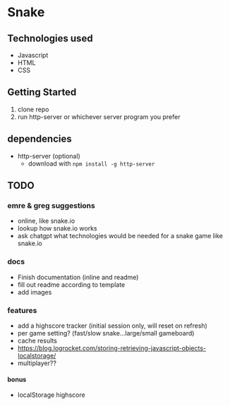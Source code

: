 # Snake
## Technologies used
- Javascript
- HTML
- CSS
## Getting Started
1. clone repo
2. run http-server or whichever server program you prefer

## dependencies
- http-server (optional)
  - download with `npm install -g http-server`
## TODO
### emre & greg suggestions
- online, like snake.io
- lookup how snake.io works
- ask chatgpt what technologies would be needed for a snake game like snake.io
### docs
- Finish documentation (inline and readme)
- fill out readme according to template
- add images
### features
- add a highscore tracker (initial session only, will reset on refresh)
 - per game setting? (fast/slow snake...large/small gameboard)
 - cache results
 - https://blog.logrocket.com/storing-retrieving-javascript-objects-localstorage/
 - multiplayer??
 
#### bonus
- localStorage highscore

